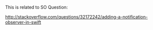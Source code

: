 This is related to SO Question:

http://stackoverflow.com/questions/32172242/adding-a-notification-observer-in-swift
